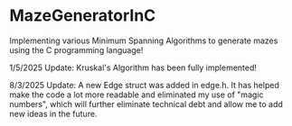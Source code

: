# MazeGeneratorInC

Implementing various Minimum Spanning Algorithms to generate mazes using the C programming language!

1/5/2025 Update: Kruskal's Algorithm has been fully implemented!

8/3/2025 Update: A new Edge struct was added in edge.h. It has helped make the code a lot more readable and eliminated my use of "magic numbers", which will further eliminate technical debt and allow me to add new ideas in the future.

